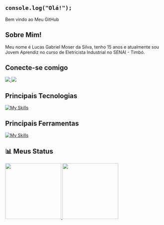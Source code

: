 ## <code>console.log("Olá!");</code>

Bem vindo ao Meu GitHub

## Sobre Mim!
Meu nome é Lucas Gabriel Moser da Silva, tenho 15 anos e atualmente sou Jovem Aprendiz no curso de Eletricista Industrial no SENAI - Timbó.

## Conecte-se comigo
<div> 
  <a href="mailto:lucas.moserdasilva@gmail.com" target="_blank">
    <img src="https://img.shields.io/badge/-Gmail-%23333?style=for-the-badge&logo=gmail&logoColor=white" target="_blank">
  </a>
  <a href="https://www.instagram.com/japa_ms08" target="_blank">
    <img src="https://img.shields.io/badge/-Instagram-%23E4405F?style=for-the-badge&logo=instagram&logoColor=white" target="_blank">
  </a>
</div>

## Principais Tecnologias
[![My Skills](https://skillicons.dev/icons?i=js,html,css,typescript,react,tailwind,java,spring,mysql&theme=dark)](https://skillicons.dev)

## Principais Ferramentas
[![My Skills](https://skillicons.dev/icons?i=vscode,figma&theme=dark)](https://skillicons.dev)

## 📊 Meus Status
<table>
 <a href="https://github.com/lucas-g-silva">
  <img height="180em" src="https://github-readme-stats.vercel.app/api?username=lucas-g-silva&show_icons=true&theme=transparent&include_all_commits=true&count_private=true&hide_border=true"/>
  <img height="180em" src="https://github-readme-stats.vercel.app/api/top-langs/?username=lucas-g-silva&layout=compact&langs_count=6&theme=transparent&hide_border=true"/>
</table>




